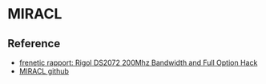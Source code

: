 # MIRACL

## Reference
- [frenetic rapport: Rigol DS2072 200Mhz Bandwidth and Full Option Hack](http://freneticrapport.blogspot.com/2013/07/raspberry-pi-rigol-ds2072-200mhz.html)
- [MIRACL github](https://github.com/miracl/MIRACL)